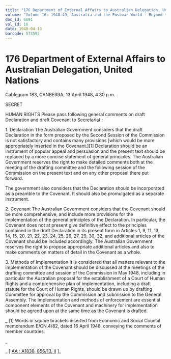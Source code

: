 ```yaml
---
title: "176 Department of External Affairs to Australian Delegation, United Nations"
volume: "Volume 16: 1948-49, Australia and the Postwar World - Beyond the Region"
doc_id: 6891
vol_id: 16
date: 1948-04-13
barcode: 573592
---
```


# 176 Department of External Affairs to Australian Delegation, United Nations

Cablegram 183, CANBERRA, 13 April 1948, 4.30 p.m.

SECRET

HUMAN RIGHTS Please pass following general comments on draft Declaration and draft Covenant to Secretariat :

1\. Declaration The Australian Government considers that the draft Declaration in the form proposed by the Second Session of the Commission is not satisfactory and contains many provisions [which would be more appropriately inserted in the Covenant.][1] Declaration should be an instrument of popular appeal and persuasion and the present text should be replaced by a more concise statement of general principles. The Australian Government reserves the right to make detailed comments both at the meeting of the drafting committee and the following session of the Commission on the present text and on any other proposal there put forward.

The government also considers that the Declaration should be incorporated as a preamble to the Covenant. It should also be promulgated as a separate instrument.

2\. Covenant The Australian Government considers that the Covenant should be more comprehensive, and include more provisions for the implementation of the general principles of the Declaration. In particular, the Covenant does not at present give definitive effect to the principles contained in the draft Declaration in its present form in Articles 1, 9, 11, 13, 14, 15, 20, 21, 22, 23, 24, 25, 26, 27, 29, 30, 32, and additional articles of the Covenant should be included accordingly. The Australian Government reserves the right to propose appropriate additional articles and also to make comments on matters of detail in the Covenant as a whole.

3\. Methods of Implementation It is considered that all matters relevant to the implementation of the Covenant should be discussed at the meetings of the drafting committee and session of the Commission in May 1948, including in particular the Australian proposal for the establishment of a Court of Human Rights and a comprehensive plan of implementation, including a draft statute for the Court of Human Rights, should be drawn up by drafting Committee for approval by the Commission and submission to the General Assembly. The implementation and methods of enforcement are essential component elements of the Covenant and machinery for implementation should be agreed upon at the same time as the Covenant is drafted.

_ [1] Words in square brackets inserted from Economic and Social Council memorandum E/CN.4/82, dated 16 April 1948, conveying the comments of member countries.

_

_ [ [AA : A1838, 856/13, II](http://www.naa.gov.au/cgi-bin/Search?O=I&Number=573592) ]_
